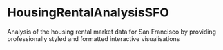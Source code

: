 # HousingRentalAnalysisSFO
Analysis of the housing rental market data for San Francisco by providing professionally styled and formatted interactive visualisations
